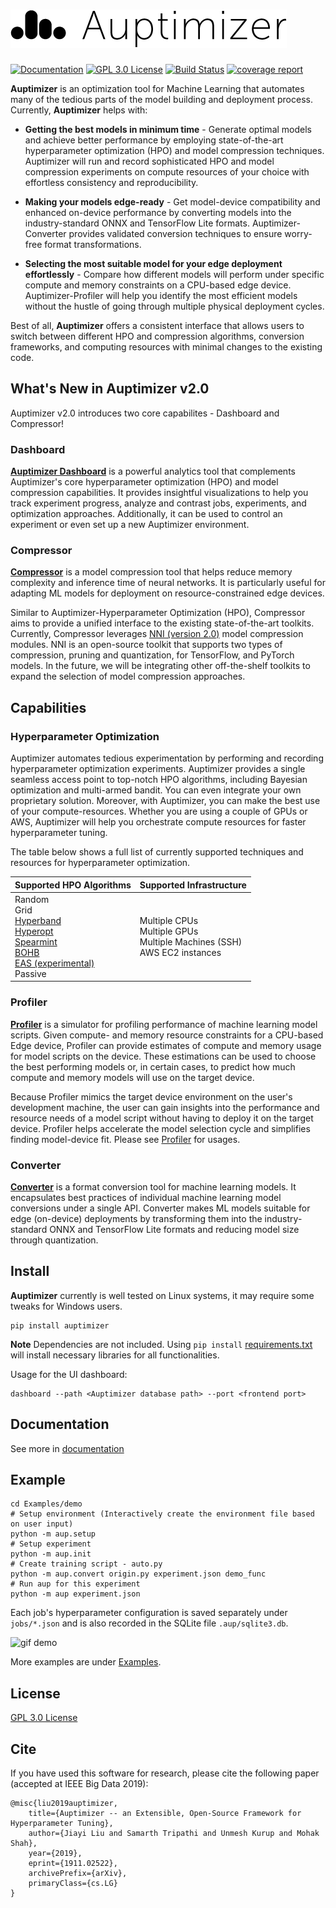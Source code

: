 # ![Auptimizer Logo](AuptimizerBlackLong.png)

[![Documentation](https://img.shields.io/badge/doc-reference-blue.svg)](https://LGE-ARC-AdvancedAI.github.io/auptimizer)
[![GPL 3.0 License](https://img.shields.io/badge/License-GPL%203.0-blue.svg)](https://opensource.org/licenses/GPL-3.0)
[![Build Status](https://travis-ci.com/LGE-ARC-AdvancedAI/auptimizer.svg?branch=master)](https://travis-ci.com/LGE-ARC-AdvancedAI/auptimizer)
[![coverage report](https://codecov.io/gh/LGE-ARC-AdvancedAI/auptimizer/branch/master/graph/badge.svg)](https://codecov.io/gh/LGE-ARC-AdvancedAI/auptimizer)

**Auptimizer** is an optimization tool for Machine Learning that automates many of the tedious parts of the model building and deployment process.
Currently, **Auptimizer** helps with:

+ **Getting the best models in minimum time** - Generate optimal models and achieve better performance by employing
state-of-the-art hyperparameter optimization (HPO) and model compression techniques. Auptimizer will run and record sophisticated HPO and model compression experiments on compute resources of your choice with effortless consistency and reproducibility.

+ **Making your models edge-ready** - Get model-device compatibility and enhanced on-device performance by converting models into the industry-standard ONNX and TensorFlow Lite formats. Auptimizer-Converter provides validated conversion techniques to ensure worry-free format transformations.

+ **Selecting the most suitable model for your edge deployment effortlessly** - Compare how different models will perform under specific compute and memory constraints on a CPU-based edge device. Auptimizer-Profiler will help you identify the most efficient models without the hustle of going through multiple physical deployment cycles.

Best of all, **Auptimizer** offers a consistent interface that allows users to switch between different HPO and compression algorithms, conversion frameworks, and computing resources with minimal changes to the existing code.

## What's New in Auptimizer v2.0
Auptimizer v2.0 introduces two core capabilites - Dashboard and Compressor!

### Dashboard

[**Auptimizer Dashboard**](https://lge-arc-advancedai.github.io/auptimizer/dashboard.html) is a powerful analytics tool that complements Auptimizer's core hyperparameter optimization (HPO) and model compression capabilities. It provides insightful visualizations to help you track experiment progress, analyze and contrast jobs, experiments, and optimization approaches. Additionally, it can be used to control an experiment or even set up a new Auptimizer environment.

### Compressor
[**Compressor**](https://lge-arc-advancedai.github.io/auptimizer/compression_main.html) is a model compression tool that helps reduce memory complexity and inference time of neural networks. It is particularly useful for adapting ML models for deployment on resource-constrained edge devices.

Similar to Auptimizer-Hyperparameter Optimization (HPO), Compressor aims to provide a unified interface to the existing state-of-the-art toolkits. Currently, Compressor leverages [NNI (version 2.0)](https://nni.readthedocs.io/en/latest/model_compression.html) model compression modules. NNI is an open-source toolkit that supports two types of compression, pruning and quantization, for TensorFlow, and PyTorch models. In the future, we will be integrating other off-the-shelf toolkits to expand the selection of model compression approaches.

## Capabilities
### Hyperparameter Optimization

Auptimizer automates tedious experimentation by performing and recording hyperparameter optimization experiments. Auptimizer provides a single seamless access point to top-notch HPO algorithms, including Bayesian optimization and multi-armed bandit. You can even integrate your own proprietary solution. Moreover, with Auptimizer, you can make the best use of your compute-resources. Whether you are using a couple of GPUs or AWS, Auptimizer will help you orchestrate compute resources for faster hyperparameter tuning. 

The table below shows a full list of currently supported techniques and resources for hyperparameter optimization.

| Supported HPO Algorithms      | Supported Infrastructure |
| ----------- | ----------- |
| Random<br>Grid<br>[Hyperband](https://github.com/zygmuntz/hyperband)<br>[Hyperopt](https://github.com/hyperopt/hyperopt)<br>[Spearmint](https://github.com/JasperSnoek/spearmint)<br>[BOHB](https://github.com/automl/HpBandSter)<br>[EAS (experimental)](https://github.com/han-cai/EAS)<br>Passive      | Multiple CPUs<br>Multiple GPUs<br>Multiple Machines (SSH)<br>AWS EC2 instances |


### Profiler
[**Profiler**](https://lge-arc-advancedai.github.io/auptimizer/profiler.html) is a simulator for profiling performance of machine learning model scripts. Given compute- and memory resource constraints for a CPU-based Edge device, Profiler can provide estimates of compute and memory usage for model scripts on the device. These estimations can be used to choose the best performing models or, in certain cases, to predict how much compute and memory models will use on the target device. 

Because Profiler mimics the target device environment on the user's development machine, the user can gain insights into the performance and resource needs of a model script without having to deploy it on the target device. Profiler helps accelerate the model selection cycle and simplifies finding model-device fit. Please see [Profiler](https://github.com/LGE-ARC-AdvancedAI/auptimizer/tree/master/src/aup/profiler) for usages.

### Converter
[**Converter**](https://lge-arc-advancedai.github.io/auptimizer/dlconvert.html) is a format conversion tool for machine learning models. It encapsulates best practices of individual machine learning model conversions under a single API. Converter makes ML models suitable for edge (on-device) deployments by transforming them into the industry-standard ONNX and TensorFlow Lite formats and reducing model size through quantization.

## Install

**Auptimizer** currently is well tested on Linux systems, it may require some tweaks for Windows users.

```
pip install auptimizer
```

**Note** Dependencies are not included. Using `pip install`
[requirements.txt](https://github.com/LGE-ARC-AdvancedAI/auptimizer/blob/master/requirements.txt) will install
necessary libraries for all functionalities.

Usage for the UI dashboard:
```
dashboard --path <Auptimizer database path> --port <frontend port>
```

## Documentation

See more in [documentation](https://lge-arc-advancedai.github.io/auptimizer/) 

## Example

```
cd Examples/demo
# Setup environment (Interactively create the environment file based on user input)
python -m aup.setup
# Setup experiment
python -m aup.init
# Create training script - auto.py
python -m aup.convert origin.py experiment.json demo_func
# Run aup for this experiment
python -m aup experiment.json
```

Each job's hyperparameter configuration is saved separately under `jobs/*.json` and is also recorded in the SQLite file `.aup/sqlite3.db`.

![gif demo](docs/images/demo.gif)

More examples are under [Examples](https://github.com/LGE-ARC-AdvancedAI/auptimizer/tree/master/Examples).

## License

[GPL 3.0 License](./LICENSE)


## Cite

If you have used this software for research, please cite the following paper (accepted at IEEE Big Data 2019):

```
@misc{liu2019auptimizer,
    title={Auptimizer -- an Extensible, Open-Source Framework for Hyperparameter Tuning},
    author={Jiayi Liu and Samarth Tripathi and Unmesh Kurup and Mohak Shah},
    year={2019},
    eprint={1911.02522},
    archivePrefix={arXiv},
    primaryClass={cs.LG}
}
```
